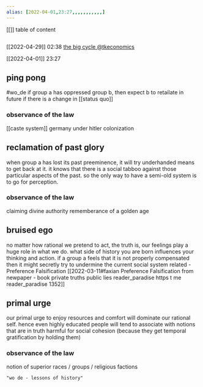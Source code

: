 ```yaml
---
alias: [2022-04-01,23:27,,,,,,,,,,,]
---
```

[[]]
table of content
```toc
```
[[2022-04-29]] 02:38
[the big cycle @tkeconomics](https://t.me/tkeconomics/41)

[[2022-04-01]] 23:27
## ping pong
#wo_de 
if group a has oppressed group b, then expect b to retailate in future if there is a change in [[status quo]]
### observance of the law
[[caste system]]
germany under hitler
colonization
## reclamation of past glory
when group a has lost its past preeminence, it will try underhanded means to get back at it. it knows that there is a social tabboo against those particular aspects of the past. so the only way to have a semi-old system is to go for perception.
### observance of the law
claiming divine authority
rememberance of a golden age
## bruised ego
no matter how rational we pretend to act, the truth is, our feelings play a huge role in what we do. what side of history you are born influences your thinking and action. if a group a feels that it is not properly compensated then it might secretly try to undermine the current social system
related -
Preference Falsification [[2022-03-11#faxian Preference Falsification from newpaper - book private truths public lies reader_paradise https t me reader_paradise 1352]]
## primal urge
our primal urge to enjoy resources and comfort will dominate our rational self. hence even highly educated people will tend to associate with notions that are in truth harmful for social cohesion (because they get temporal gratification by holding them)
### observance of the law
notion of superior races / groups / religious factions
```query 2022-04-01 23:28
"wo de - lessons of history"
```